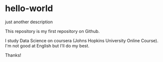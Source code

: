 # hello-world
just another description

This repository is my first repository on Github.

I study Data Science on coursera (Johns Hopkins University Online Course).
I'm not good at English but I'll do my best.

Thanks!
